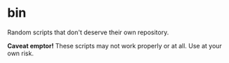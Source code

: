 # bin

Random scripts that don't deserve their own repository.

**Caveat emptor!** These scripts may not work properly or at all. Use at
your own risk.
